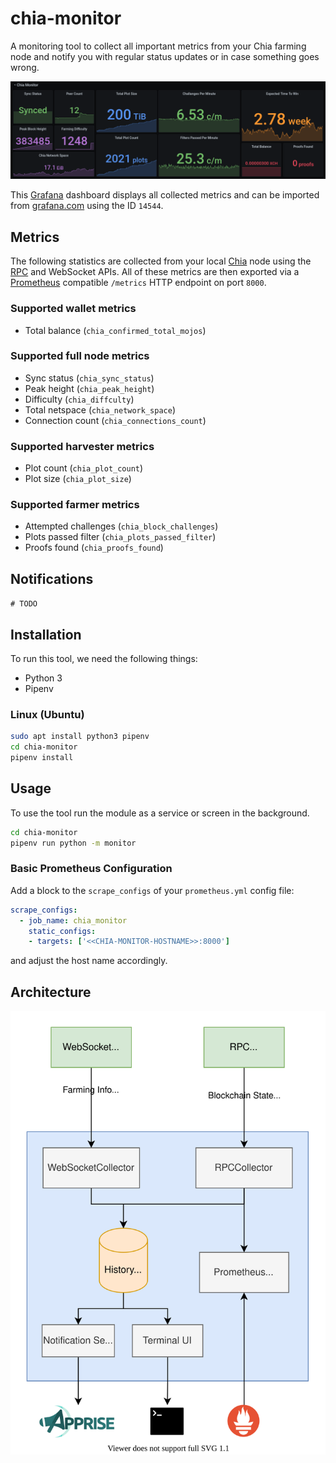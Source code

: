 # chia-monitor

A monitoring tool to collect all important metrics from your Chia farming node and notify you with regular status updates or in case something goes wrong.

![grafana](.readme/grafana.png)

This [Grafana](https://grafana.com/) dashboard displays all collected metrics and can be imported from [grafana.com](https://grafana.com/grafana/dashboards/14544) using the ID `14544`.

## Metrics
The following statistics are collected from your local [Chia](https://chia.net) node using the [RPC](https://github.com/Chia-Network/chia-blockchain/wiki/RPC-Interfaces) and WebSocket APIs. All of these metrics are then exported via a [Prometheus](https://prometheus.io) compatible `/metrics` HTTP endpoint on port `8000`.

### Supported wallet metrics
- Total balance (`chia_confirmed_total_mojos`)

### Supported full node metrics
- Sync status (`chia_sync_status`)
- Peak height (`chia_peak_height`)
- Difficulty (`chia_diffculty`)
- Total netspace (`chia_network_space`)
- Connection count (`chia_connections_count`)

### Supported harvester metrics
- Plot count (`chia_plot_count`)
- Plot size (`chia_plot_size`)

### Supported farmer metrics
- Attempted challenges (`chia_block_challenges`)
- Plots passed filter (`chia_plots_passed_filter`)
- Proofs found (`chia_proofs_found`)

## Notifications
`# TODO`

## Installation
To run this tool, we need the following things:
- Python 3
- Pipenv

### Linux (Ubuntu)
```bash
sudo apt install python3 pipenv
cd chia-monitor
pipenv install 
```
## Usage
To use the tool run the module as a service or screen in the background.
```bash
cd chia-monitor
pipenv run python -m monitor
```

### Basic Prometheus Configuration
Add a block to the `scrape_configs` of your `prometheus.yml` config file:
```yaml
scrape_configs:
  - job_name: chia_monitor
    static_configs:
    - targets: ['<<CHIA-MONITOR-HOSTNAME>>:8000']
```
and adjust the host name accordingly.

## Architecture
![architecture](.readme/architecture.svg)